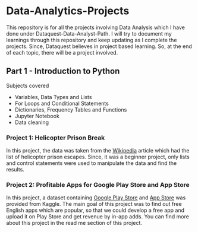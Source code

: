 # Data-Analytics-Projects
This repository is for all the projects involving Data Analysis which I have done under Dataquest-Data-Analyst-Path. I will try to document my learnings through this repository and keep updating as I complete the projects. Since, Dataquest believes in project based learning. So, at the end of each topic, there will be a project involved.

## Part 1 - Introduction to Python

Subjects covered
* Variables, Data Types and Lists
* For Loops and Conditional Statements
* Dictionaries, Frequency Tables and Functions
* Jupyter Notebook
* Data cleaning

### Project 1: Helicopter Prison Break

In this project, the data was taken from the [Wikipedia](https://en.wikipedia.org/wiki/List_of_helicopter_prison_escapes) article which had the list of helicopter prison escapes. Since, it was a beginner project, only lists and control statements were used to manipulate the data and find the results. 

### Project 2: Profitable Apps for Google Play Store and App Store

In this project, a dataset containing [Google Play Store](https://www.kaggle.com/lava18/google-play-store-apps) and [App Store](https://www.kaggle.com/ramamet4/app-store-apple-data-set-10k-apps) was provided from Kaggle. The main goal of this project was to find out free English apps which are popular, so that we could develop a free app and upload it on Play Store and get revenue by in-app adds. You can find more about this project in the read me section of this project.
